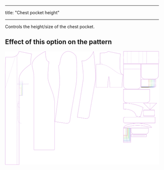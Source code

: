 ***

title: "Chest pocket height"

***

Controls the height/size of the chest pocket.

## Effect of this option on the pattern

![This image shows the effect of this option by superimposing several variants that have a different value for this option](carlita_chestpocketheight_sample.svg "Effect of this option on the pattern")
